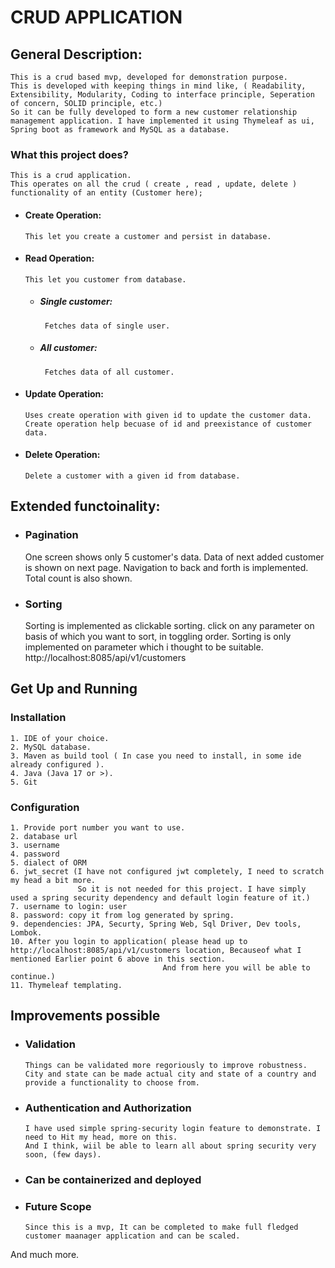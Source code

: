 # CRUD APPLICATION
## General Description:
    This is a crud based mvp, developed for demonstration purpose.
    This is developed with keeping things in mind like, ( Readability, Extensibility, Modularity, Coding to interface principle, Seperation of concern, SOLID principle, etc.)
    So it can be fully developed to form a new customer relationship management application. I have implemented it using Thymeleaf as ui, Spring boot as framework and MySQL as a database.
    
    
### What this project does?
    This is a crud application.
    This operates on all the crud ( create , read , update, delete ) functionality of an entity (Customer here);
- #### Create Operation:
      This let you create a customer and persist in database.
- #### Read Operation:
      This let you customer from database.
  - ##### Single customer:
         Fetches data of single user.
  - ##### All customer:
         Fetches data of all customer.
- #### Update Operation:
      Uses create operation with given id to update the customer data.
      Create operation help becuase of id and preexistance of customer data.
- #### Delete Operation:
      Delete a customer with a given id from database.
## Extended functoinality:
- ### Pagination
    One screen shows only 5 customer's data.
    Data of next added customer is shown on next page.
    Navigation to back and forth is implemented.
    Total count is also shown.
- ### Sorting
    Sorting is implemented as clickable sorting.
    click on any parameter on basis of which you want to sort, in toggling order.
    Sorting is only implemented on parameter which i thought to be suitable.
  http://localhost:8085/api/v1/customers
## Get Up and Running
  ### Installation
    1. IDE of your choice.
    2. MySQL database.
    3. Maven as build tool ( In case you need to install, in some ide already configured ).
    4. Java (Java 17 or >).
    5. Git
  ### Configuration
    1. Provide port number you want to use.
    2. database url
    3. username
    4. password
    5. dialect of ORM
    6. jwt_secret (I have not configured jwt completely, I need to scratch my head a bit more.
                   So it is not needed for this project. I have simply used a spring security dependency and default login feature of it.)
    7. username to login: user
    8. password: copy it from log generated by spring.
    9. dependencies: JPA, Securty, Spring Web, Sql Driver, Dev tools, Lombok.
    10. After you login to application( please head up to http://localhost:8085/api/v1/customers location, Becauseof what I mentioned Earlier point 6 above in this section.
                                      And from here you will be able to continue.)
    11. Thymeleaf templating.
    
## Improvements possible
   - ### Validation
         Things can be validated more regoriously to improve robustness.
         City and state can be made actual city and state of a country and provide a functionality to choose from.
   - ### Authentication and Authorization
         I have used simple spring-security login feature to demonstrate. I need to Hit my head, more on this.
         And I think, wiil be able to learn all about spring security very soon, (few days).
  - ### Can be containerized and deployed
  - ### Future Scope
        Since this is a mvp, It can be completed to make full fledged customer maanager application and can be scaled.
  And much more.

